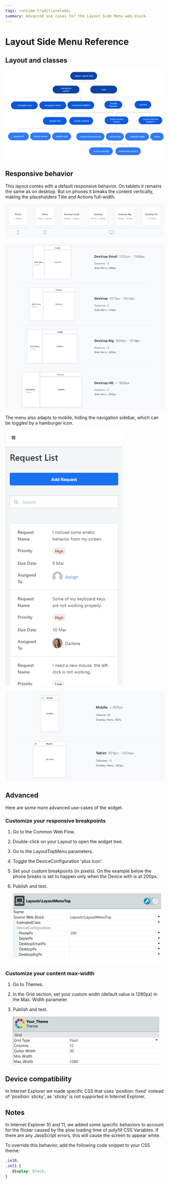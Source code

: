 ```yaml
---
tags: runtime-traditionalweb;
summary: Advanced use cases for the Layout Side Menu web block.
---
```


# Layout Side Menu Reference

## Layout and classes

![](<images/layout-sm-1-diag.png?width=600>)


## Responsive behavior

This layout comes with a default responsive behavior. On tablets it remains the same as on desktop. But on phones it breaks the content vertically, making the placeholders Title and Actions full-width.

![](<images/layout-sm-3-ss.png>)

![](<images/layout-sm-7-ss.png>)

The menu also adapts to mobile, hiding the navigation sidebar, which can be toggled by a hamburger icon.

![](<images/layout-sm-4-ss.gif>)

![](<images/layout-sm-8-ss.png>)

## Advanced

Here are some more advanced use-cases of the widget.

### Customize your responsive breakpoints

1. Go to the Common Web Flow.
1. Double-click on your Layout to open the widget tree. 
1. Go to the LayoutTopMenu parameters.
1. Toggle the DeviceConfiguration 'plus icon'.
1. Set your custom breakpoints (in pixels). On the example below the phone breaks is set to happen only when the Device with is at 200px.
1. Publish and test.

    ![](<images/layout-sm-5-ss.png?width=600>)

### Customize your content max-width

1. Go to Themes.
1. In the Grid section, set your custom width (default value is 1280px) in the Max. Width parameter.
1. Publish and test.

    ![](<images/layout-sm-6-ss.png?width=600>)

## Device compatibility

In Internet Explorer we made specific CSS that uses 'position: fixed' instead of 'position: sticky', as 'sticky' is not supported in Internet Explorer.

## Notes

In Internet Explorer 10 and 11, we added some specific behaviors to account for the flicker caused by the slow loading time of polyfill CSS Variables. If there are any JavaScript errors, this will cause the screen to appear white.

To override this behavior, add the following code snippet to your CSS theme:

```css
.ie10,
.ie11 {
   display: block;
}
```